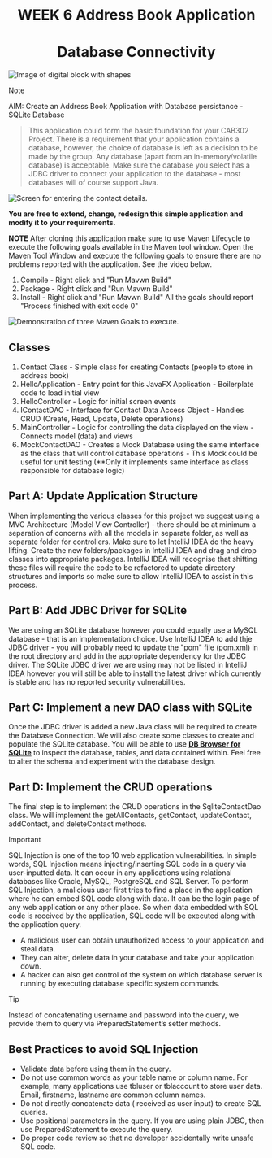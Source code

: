 <h1 align="center">WEEK 6 Address Book Application</h1>

<h1 align="center">Database Connectivity</h1>

![Image of digital block with shapes](/images/apiImg.jpeg)

> [!NOTE]
AIM: Create an Address Book Application with Database persistance - SQLite Database
> This application could form the basic foundation for your CAB302 Project. There is a requirement that your application contains a database, however, the choice of database is left as a decision to be made by the group. Any database (apart from an in-memory/volatile database) is acceptable. Make sure the database you select has a JDBC driver to connect your application to the database - most databases will of course support Java.


![Screen for entering the contact details.](/images/Update_Contact_Fixed.gif)

**You are free to extend, change, redesign this simple application and modify it to your requirements.**

**NOTE** 
After cloning this application make sure to use Maven Lifecycle to execute the following goals available in the Maven tool window. 
Open the Maven Tool Window and execute the following goals to ensure there are no problems reported with the application. See the video below.

1. Compile - Right click and "Run Mavwn Build"
2. Package - Right click and "Run Mavwn Build"
3. Install - Right click and "Run Mavwn Build"
All the goals should report "Process finished with exit code 0"

![Demonstration of three Maven Goals to execute.](/images/AddressBookMavenBuild.gif)

## Classes

1. Contact Class - Simple class for creating Contacts (people to store in address book)
2. HelloApplication - Entry point for this JavaFX Application - Boilerplate code to load initial view
3. HelloController - Logic for initial screen events
4. IContactDAO - Interface for Contact Data Access Object - Handles CRUD (Create, Read, Update, Delete operations)
5. MainController - Logic for controlling the data displayed on the view - Connects model (data) and views
6. MockContactDAO - Creates a Mock Database using the same interface as the class that will control database operations - This Mock could be useful for unit testing (**Only it implements same interface as class responsible for database logic)


## Part A: Update Application Structure
When implementing the various classes for this project we suggest using a MVC Architecture (Model View Controller) - there should be at minimum a separation of concerns with all the models in separate folder, as well as separate folder for controllers. Make sure to let IntelliJ IDEA do the heavy lifting. Create the new folders/packages in IntelliJ IDEA and drag and drop classes into appropriate packages. IntelliJ IDEA will recognise that shifting these files will require the code to be refactored to update directory structures and imports so make sure to allow IntelliJ IDEA to assist in this process.

## Part B: Add JDBC Driver for SQLite
We are using an SQLite database however you could equally use a MySQL database - that is an implementation choice. Use IntelliJ IDEA to add thje JDBC driver - you will probably need to update the "pom" file (pom.xml) in the root directory and add in the appropriate dependency for the JDBC driver. The SQLite JDBC driver we are using may not be listed in IntelliJ IDEA however you will still be able to install the latest driver which currently is stable and has no reported security vulnerabilities.

## Part C: Implement a new DAO class with SQLite
Once the JDBC driver is added a new Java class will be required to create the Database Connection. We will also create some classes to create and populate the SQLite database. You will be able to use **[DB Browser for SQLite](https://sqlitebrowser.org/)** to inspect the database, tables, and data contained within. Feel free to alter the schema and experiment with the database design.


## Part D: Implement the CRUD operations
The final step is to implement the CRUD operations in the SqliteContactDao class. We will implement the getAllContacts, getContact, updateContact, addContact, and deleteContact methods.

> [!IMPORTANT]
> SQL Injection is one of the top 10 web application vulnerabilities. In simple words, SQL Injection means injecting/inserting SQL code in a query via user-inputted data. It can occur in any applications using relational databases like Oracle, MySQL, PostgreSQL and SQL Server. To perform SQL Injection, a malicious user first tries to find a place in the application where he can embed SQL code along with data. It can be the login page of any web application or any other place. So when data embedded with SQL code is received by the application, SQL code will be executed along with the application query.
+ A malicious user can obtain unauthorized access to your application and steal data.
+ They can alter, delete data in your database and take your application down.
+ A hacker can also get control of the system on which database server is running by executing database specific system commands.
  
> [!TIP]
> Instead of concatenating username and password into the query, we provide them to query via PreparedStatement’s setter methods.

## Best Practices to avoid SQL Injection

+ Validate data before using them in the query.
+ Do not use common words as your table name or column name. For example, many applications use tbluser or tblaccount to store user data. Email, firstname, lastname are common column names.
+ Do not directly concatenate data ( received as user input) to create SQL queries.
+ Use positional parameters in the query. If you are using plain JDBC, then use PreparedStatement to execute the query.
+ Do proper code review so that no developer accidentally write unsafe SQL code.



